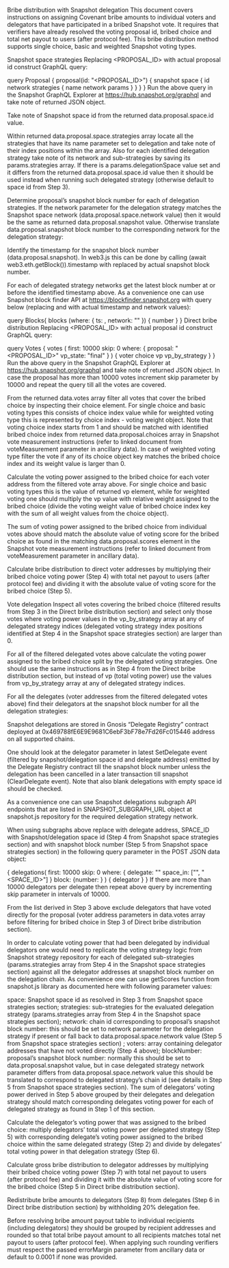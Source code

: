 Bribe distribution with Snapshot delegation
This document covers instructions on assigning Covenant bribe amounts to individual voters and delegators that have participated in a bribed Snapshot vote. It requires that verifiers have already resolved the voting proposal id, bribed choice and total net payout to users (after protocol fee). This bribe distribution method supports single choice, basic and weighted Snapshot voting types.

Snapshot space strategies
Replacing <PROPOSAL_ID> with actual proposal id construct GraphQL query:

query Proposal {
proposal(id: "<PROPOSAL_ID>") {
snapshot
space {
id
network
strategies {
name
network
params
}
}
}
}
Run the above query in the Snapshot GraphQL Explorer at https://hub.snapshot.org/graphql and take note of returned JSON object.

Take note of Snapshot space id from the returned data.proposal.space.id value.

Within returned data.proposal.space.strategies array locate all the strategies that have its name parameter set to delegation and take note of their index positions within the array. Also for each identified delegation strategy take note of its network and sub-strategies by saving its params.strategies array. If there is a params.delegationSpace value set and it differs from the returned data.proposal.space.id value then it should be used instead when running such delegated strategy (otherwise default to space id from Step 3).

Determine proposal’s snapshot block number for each of delegation strategies. If the network parameter for the delegation strategy matches the Snapshot space network (data.proposal.space.network value) then it would be the same as returned data.proposal.snapshot value. Otherwise translate data.proposal.snapshot block number to the corresponding network for the delegation strategy:

Identify the timestamp for the snapshot block number (data.proposal.snapshot). In web3.js this can be done by calling (await web3.eth.getBlock(<SNAPSHOT>)).timestamp with <SNAPSHOT> replaced by actual snapshot block number.

For each of delegated strategy networks get the latest block number at or before the identified timestamp above. As a convenience one can use Snapshot block finder API at https://blockfinder.snapshot.org with query below (replacing <TIMESTAMP> and <NETWORK> with actual timestamp and network values):

query Blocks{
blocks (where: { ts: <TIMESTAMP>, network: "<NETWORK>" }) {
number
}
}
Direct bribe distribution
Replacing <PROPOSAL_ID> with actual proposal id construct GraphQL query:

query Votes {
votes (
first: 10000
skip: 0
where: {
proposal: "<PROPOSAL_ID>"
vp_state: "final"
}
) {
voter
choice
vp
vp_by_strategy
}
}
Run the above query in the Snapshot GraphQL Explorer at https://hub.snapshot.org/graphql and take note of returned JSON object. In case the proposal has more than 10000 votes increment skip parameter by 10000 and repeat the query till all the votes are covered.

From the returned data.votes array filter all votes that cover the bribed choice by inspecting their choice element. For single choice and basic voting types this consists of choice index value while for weighted voting type this is represented by choice index - voting weight object. Note that voting choice index starts from 1 and should be matched with identified bribed choice index from returned data.proposal.choices array in Snapshot vote measurement instructions (refer to linked document from voteMeasurement parameter in ancillary data). In case of weighted voting type filter the vote if any of its choice object key matches the bribed choice index and its weight value is larger than 0.

Calculate the voting power assigned to the bribed choice for each voter address from the filtered vote array above. For single choice and basic voting types this is the value of returned vp element, while for weighted voting one should multiply the vp value with relative weight assigned to the bribed choice (divide the voting weight value of bribed choice index key with the sum of all weight values from the choice object).

The sum of voting power assigned to the bribed choice from individual votes above should match the absolute value of voting score for the bribed choice as found in the matching data.proposal.scores element in the Snapshot vote measurement instructions (refer to linked document from voteMeasurement parameter in ancillary data).

Calculate bribe distribution to direct voter addresses by multiplying their bribed choice voting power (Step 4) with total net payout to users (after protocol fee) and dividing it with the absolute value of voting score for the bribed choice (Step 5).

Vote delegation
Inspect all votes covering the bribed choice (filtered results from Step 3 in the Direct bribe distribution section) and select only those votes where voting power values in the vp_by_strategy array at any of delegated strategy indices (delegated voting strategy index positions identified at Step 4 in the Snapshot space strategies section) are larger than 0.

For all of the filtered delegated votes above calculate the voting power assigned to the bribed choice split by the delegated voting strategies. One should use the same instructions as in Step 4 from the Direct bribe distribution section, but instead of vp (total voting power) use the values from vp_by_strategy array at any of delegated strategy indices.

For all the delegates (voter addresses from the filtered delegated votes above) find their delegators at the snapshot block number for all the delegation strategies:

Snapshot delegations are stored in Gnosis “Delegate Registry” contract deployed at 0x469788fE6E9E9681C6ebF3bF78e7Fd26Fc015446 address on all supported chains.

One should look at the delegator parameter in latest SetDelegate event (filtered by snapshot/delegation space id and delegate address) emitted by the Delegate Registry contract till the snapshot block number unless the delegation has been cancelled in a later transaction till snapshot (ClearDelegate event). Note that also blank delegations with empty space id should be checked.

As a convenience one can use Snapshot delegations subgraph API endpoints that are listed in SNAPSHOT_SUBGRAPH_URL object at snapshot.js repository for the required delegation strategy network.

When using subgraphs above replace <DELEGATE> with delegate address, SPACE_ID with Snapshot/delegation space id (Step 4 from Snapshot space strategies section) and <SNAPSHOT> with snapshot block number (Step 5 from Snapshot space strategies section) in the following query parameter in the POST JSON data object:

{
delegations(
first: 10000
skip: 0
where: {
delegate: "<DELEGATE>"
space_in: ["", "<SPACE_ID>"]
}
block: {number: <SNAPSHOT>}
) {
delegator
}
}
If there are more than 10000 delegators per delegate then repeat above query by incrementing skip parameter in intervals of 10000.

From the list derived in Step 3 above exclude delegators that have voted directly for the proposal (voter address parameters in data.votes array before filtering for bribed choice in Step 3 of Direct bribe distribution section).

In order to calculate voting power that had been delegated by individual delegators one would need to replicate the voting strategy logic from Snapshot strategy repository for each of delegated sub-strategies (params.strategies array from Step 4 in the Snapshot space strategies section) against all the delegator addresses at snapshot block number on the delegation chain. As convenience one can use getScores function from snapshot.js library as documented here with following parameter values:

space: Snapshot space id as resolved in Step 3 from Snapshot space strategies section;
strategies: sub-strategies for the evaluated delegation strategy (params.strategies array from Step 4 in the Snapshot space strategies section);
network: chain id corresponding to proposal’s snapshot block number: this should be set to network parameter for the delegation strategy if present or fall back to data.proposal.space.network value (Step 5 from Snapshot space strategies section) ;
voters: array containing delegator addresses that have not voted directly (Step 4 above);
blockNumber: proposal’s snapshot block number: normally this should be set to data.proposal.snapshot value, but in case delegated strategy network parameter differs from data.proposal.space.network value this should be translated to correspond to delegated strategy’s chain id (see details in Step 5 from Snapshot space strategies section).
The sum of delegators’ voting power derived in Step 5 above grouped by their delegates and delegation strategy should match corresponding delegates voting power for each of delegated strategy as found in Step 1 of this section.

Calculate the delegator’s voting power that was assigned to the bribed choice: multiply delegators’ total voting power per delegated strategy (Step 5) with corresponding delegate’s voting power assigned to the bribed choice within the same delegated strategy (Step 2) and divide by delegates’ total voting power in that delegation strategy (Step 6).

Calculate gross bribe distribution to delegator addresses by multiplying their bribed choice voting power (Step 7) with total net payout to users (after protocol fee) and dividing it with the absolute value of voting score for the bribed choice (Step 5 in Direct bribe distribution section).

Redistribute bribe amounts to delegators (Step 8) from delegates (Step 6 in Direct bribe distribution section) by withholding 20% delegation fee.

Before resolving bribe amount payout table to individual recipients (including delegators) they should be grouped by recipient addresses and rounded so that total bribe payout amount to all recipients matches total net payout to users (after protocol fee). When applying such rounding verifiers must respect the passed errorMargin parameter from ancillary data or default to 0.0001 if none was provided.
